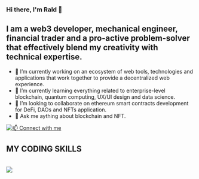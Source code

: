 ### Hi there, I'm Rald 👋

## I am a web3 developer, mechanical engineer, financial trader and a pro-active problem-solver that effectively blend my creativity with technical expertise.
- 🔭 I’m currently working on an ecosystem of web tools, technologies and applications that work together to provide a decentralized web experience.
- 🌱 I’m currently learning everything related to enterprise-level blockchain, quantum computing, UX/UI design and data science.
- 👯 I’m looking to collaborate on ethereum smart contracts development for DeFi, DAOs and NFTs application.
- 💬 Ask me aything about blockchain and NFT.
  
[![📫 Connect with me](https://skillicons.dev/icons?i=linkedin)](https://www.linkedin.com/in/rald)

<p align="center">
  <h2>MY CODING SKILLS</h2> <br/>
  <a href="https://skillicons.dev">
    <img src="https://skillicons.dev/icons?i=js,html,css,react,solidity,nodejs,py,pytorch,matlab,kubernetes,figma,styledcomponents" />
  </a>
</p>
